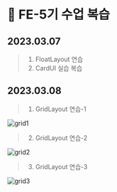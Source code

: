 # 📖 FE-5기 수업 복습

  ## 2023.03.07
> 1. FloatLayout 연습
> 2. CardUI 실습 복습

  ## 2023.03.08
> 1. GridLayout 연습-1
> 
> 
![grid1](https://user-images.githubusercontent.com/113427991/223730373-d04faa46-58e8-48c5-a314-0a2f8d3d9c1e.png)

>2. GridLayout 연습-2
>
>
![grid2](https://user-images.githubusercontent.com/113427991/223729577-b8425fd8-35ce-4270-8566-b0e52c992008.png)

> 3. GridLayout 연습-3

> 
![grid3](https://user-images.githubusercontent.com/113427991/223730228-3a513f90-7881-4fce-93a1-624b32ced103.png)

